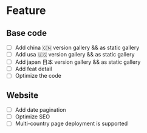 # Feature

## Base code

- [ ] Add china 🇨🇳 version gallery && as static gallery
- [ ] Add usa 🇺🇸 version gallery && as static gallery
- [ ] Add japan 日本 version gallery && as static gallery
- [ ] Add feat detail
- [ ] Optimize the code

## Website

- [ ] Add date pagination
- [ ] Optimize SEO
- [ ] Multi-country page deployment is supported
